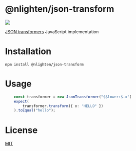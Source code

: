 # @nlighten/json-transform

![](https://img.shields.io/npm/v/@nlighten/json-transform.svg)

[JSON transformers](https://nlighten-oss.github.io/json-transform/) JavaScript implementation

# Installation

`npm install @nlighten/json-transform`

# Usage

```typescript
    const transformer = new JsonTransformer("$$lower:$.x")
    expect(
        transformer.transform({ x: "HELLO" })
    ).toEqual("hello");
```

# License
[MIT](./LICENSE)